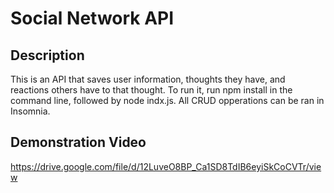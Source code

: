 # Social Network API

## Description
This is an API that saves user information, thoughts they have, and reactions others have to that thought. To run it, run npm install in the command line, followed by node indx.js. All CRUD opperations can be ran in Insomnia.

## Demonstration Video
https://drive.google.com/file/d/12LuveO8BP_Ca1SD8TdIB6eyiSkCoCVTr/view

